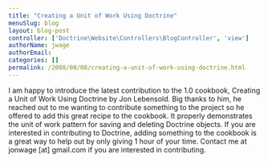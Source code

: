 ```yaml
---
title: "Creating a Unit of Work Using Doctrine"
menuSlug: blog
layout: blog-post
controller: ['Doctrine\Website\Controllers\BlogController', 'view']
authorName: jwage
authorEmail:
categories: []
permalink: /2008/08/08/creating-a-unit-of-work-using-doctrine.html
---
```

I am happy to introduce the latest contribution to the 1.0 cookbook,
Creating a Unit of Work Using Doctrine by Jon Lebensold. Big thanks to
him, he reached out to me wanting to contribute something to the project
so he offered to add this great recipe to the cookbook. It properly
demonstrates the unit of work pattern for saving and deleting Doctrine
objects. If you are interested in contributing to Doctrine, adding
something to the cookbook is a great way to help out by only giving 1
hour of your time. Contact me at jonwage [at] gmail.com if you are
interested in contributing.
